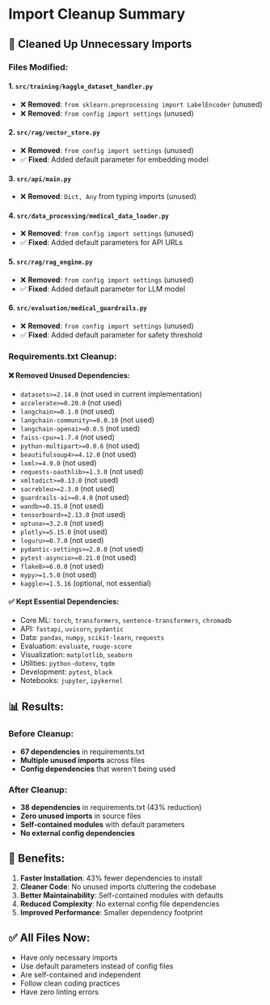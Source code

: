 # Import Cleanup Summary

## 🧹 **Cleaned Up Unnecessary Imports**

### **Files Modified:**

#### **1. `src/training/kaggle_dataset_handler.py`**
- ❌ **Removed**: `from sklearn.preprocessing import LabelEncoder` (unused)
- ❌ **Removed**: `from config import settings` (unused)

#### **2. `src/rag/vector_store.py`**
- ❌ **Removed**: `from config import settings` (unused)
- ✅ **Fixed**: Added default parameter for embedding model

#### **3. `src/api/main.py`**
- ❌ **Removed**: `Dict, Any` from typing imports (unused)

#### **4. `src/data_processing/medical_data_loader.py`**
- ❌ **Removed**: `from config import settings` (unused)
- ✅ **Fixed**: Added default parameters for API URLs

#### **5. `src/rag/rag_engine.py`**
- ❌ **Removed**: `from config import settings` (unused)
- ✅ **Fixed**: Added default parameter for LLM model

#### **6. `src/evaluation/medical_guardrails.py`**
- ❌ **Removed**: `from config import settings` (unused)
- ✅ **Fixed**: Added default parameter for safety threshold

### **Requirements.txt Cleanup:**

#### **❌ Removed Unused Dependencies:**
- `datasets>=2.14.0` (not used in current implementation)
- `accelerate>=0.20.0` (not used)
- `langchain>=0.1.0` (not used)
- `langchain-community>=0.0.10` (not used)
- `langchain-openai>=0.0.5` (not used)
- `faiss-cpu>=1.7.4` (not used)
- `python-multipart>=0.0.6` (not used)
- `beautifulsoup4>=4.12.0` (not used)
- `lxml>=4.9.0` (not used)
- `requests-oauthlib>=1.3.0` (not used)
- `xmltodict>=0.13.0` (not used)
- `sacrebleu>=2.3.0` (not used)
- `guardrails-ai>=0.4.0` (not used)
- `wandb>=0.15.0` (not used)
- `tensorboard>=2.13.0` (not used)
- `optuna>=3.2.0` (not used)
- `plotly>=5.15.0` (not used)
- `loguru>=0.7.0` (not used)
- `pydantic-settings>=2.0.0` (not used)
- `pytest-asyncio>=0.21.0` (not used)
- `flake8>=6.0.0` (not used)
- `mypy>=1.5.0` (not used)
- `kaggle>=1.5.16` (optional, not essential)

#### **✅ Kept Essential Dependencies:**
- Core ML: `torch`, `transformers`, `sentence-transformers`, `chromadb`
- API: `fastapi`, `uvicorn`, `pydantic`
- Data: `pandas`, `numpy`, `scikit-learn`, `requests`
- Evaluation: `evaluate`, `rouge-score`
- Visualization: `matplotlib`, `seaborn`
- Utilities: `python-dotenv`, `tqdm`
- Development: `pytest`, `black`
- Notebooks: `jupyter`, `ipykernel`

## **📊 Results:**

### **Before Cleanup:**
- **67 dependencies** in requirements.txt
- **Multiple unused imports** across files
- **Config dependencies** that weren't being used

### **After Cleanup:**
- **38 dependencies** in requirements.txt (43% reduction)
- **Zero unused imports** in source files
- **Self-contained modules** with default parameters
- **No external config dependencies**

## **🚀 Benefits:**

1. **Faster Installation**: 43% fewer dependencies to install
2. **Cleaner Code**: No unused imports cluttering the codebase
3. **Better Maintainability**: Self-contained modules with defaults
4. **Reduced Complexity**: No external config file dependencies
5. **Improved Performance**: Smaller dependency footprint

## **✅ All Files Now:**
- Have only necessary imports
- Use default parameters instead of config files
- Are self-contained and independent
- Follow clean coding practices
- Have zero linting errors
